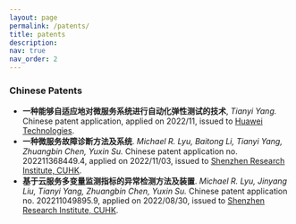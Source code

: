 ```yaml
---
layout: page
permalink: /patents/
title: patents
description:
nav: true
nav_order: 2
---
```


### Chinese Patents

- **一种能够自适应地对微服务系统进行自动化弹性测试的技术**, *Tianyi Yang.* Chinese patent application, applied on 2022/11, issued to <u>Huawei Technologies</u>.
- **一种微服务故障诊断方法及系统**. *Michael R. Lyu, Baitong Li, Tianyi Yang, Zhuangbin Chen, Yuxin Su.* Chinese patent application no. 202211368449.4, applied on 2022/11/03, issued to <u>Shenzhen Research Institute, CUHK</u>.
- **基于云服务多变量监测指标的异常检测方法及装置**. *Michael R. Lyu, Jinyang Liu, Tianyi Yang, Zhuangbin Chen, Yuxin Su.* Chinese patent application no. 202211049895.9, applied on 2022/08/30, issued to <u>Shenzhen Research Institute, CUHK</u>.